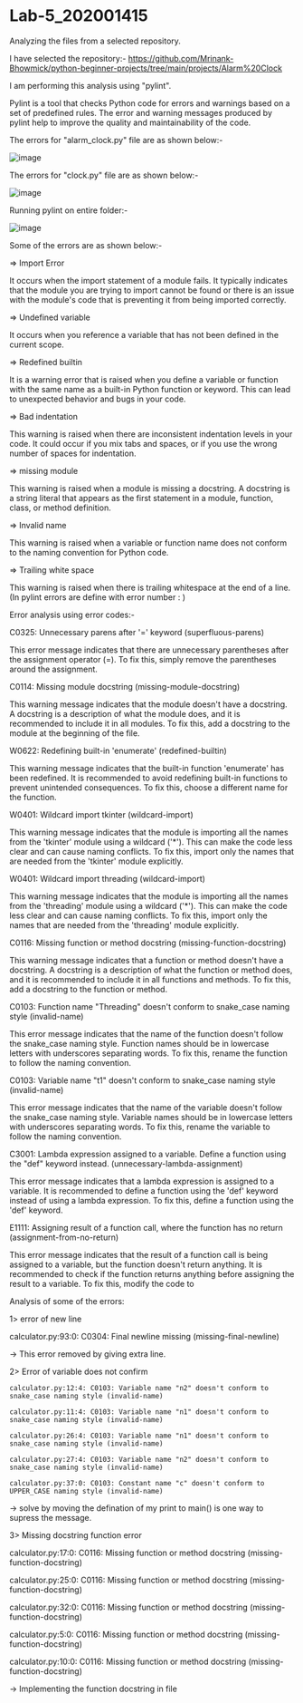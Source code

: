 # Lab-5_202001415
Analyzing the files from a selected repository.

I have selected the repository:- https://github.com/Mrinank-Bhowmick/python-beginner-projects/tree/main/projects/Alarm%20Clock

I am performing this analysis using "pylint".

Pylint is a tool that checks Python code for errors and warnings based on a set of predefined rules. The error and warning messages produced by pylint help to improve the quality and maintainability of the code.

The errors for "alarm_clock.py" file are as shown below:-

![image](https://user-images.githubusercontent.com/123732408/227476682-30272a66-f141-448d-9bfc-106d32287b88.png)

The errors for "clock.py" file are as shown below:-

![image](https://user-images.githubusercontent.com/123732408/227477390-5a96223d-7687-4891-8fba-1ba38485e0f9.png)

Running pylint on entire folder:-

![image](https://user-images.githubusercontent.com/123732408/227480883-d9ba3469-2ad0-4500-b07b-d43c6c2e2497.png)


Some of the errors are as shown below:-

=> Import Error

It occurs when the import statement of a module fails. It typically indicates that
the module you are trying to import cannot be found or there is an issue with the
module's code that is preventing it from being imported correctly.

=> Undefined variable

It occurs when you reference a variable that has not been defined in the current scope.

=> Redefined builtin

It is a warning error that is raised when you define a variable or function with the same name as a built-in Python function or keyword. This can lead to unexpected
behavior and bugs in your code.

=> Bad indentation

This warning is raised when there are inconsistent indentation levels in your
code. It could occur if you mix tabs and spaces, or if you use the wrong number
of spaces for indentation.

=> missing module

This warning is raised when a module is missing a docstring. A docstring is a
string literal that appears as the first statement in a module, function, class, or
method definition.

=> Invalid name

This warning is raised when a variable or function name does not conform to the
naming convention for Python code.

=> Trailing white space

This warning is raised when there is trailing whitespace at the end of a line.
(In pylint errors are define with error number : )

Error analysis using error codes:-

C0325: Unnecessary parens after '=' keyword (superfluous-parens)

This error message indicates that there are unnecessary parentheses after the assignment operator (=). To fix this, simply remove the parentheses around the assignment.

C0114: Missing module docstring (missing-module-docstring)

This warning message indicates that the module doesn't have a docstring. A docstring is a description of what the module does, and it is recommended to include it in all modules. To fix this, add a docstring to the module at the beginning of the file.

W0622: Redefining built-in 'enumerate' (redefined-builtin)

This warning message indicates that the built-in function 'enumerate' has been redefined. It is recommended to avoid redefining built-in functions to prevent unintended consequences. To fix this, choose a different name for the function.

W0401: Wildcard import tkinter (wildcard-import)

This warning message indicates that the module is importing all the names from the 'tkinter' module using a wildcard ('*'). This can make the code less clear and can cause naming conflicts. To fix this, import only the names that are needed from the 'tkinter' module explicitly.

W0401: Wildcard import threading (wildcard-import)

This warning message indicates that the module is importing all the names from the 'threading' module using a wildcard ('*'). This can make the code less clear and can cause naming conflicts. To fix this, import only the names that are needed from the 'threading' module explicitly.

C0116: Missing function or method docstring (missing-function-docstring)

This warning message indicates that a function or method doesn't have a docstring. A docstring is a description of what the function or method does, and it is recommended to include it in all functions and methods. To fix this, add a docstring to the function or method.

C0103: Function name "Threading" doesn't conform to snake_case naming style (invalid-name)

This error message indicates that the name of the function doesn't follow the snake_case naming style. Function names should be in lowercase letters with underscores separating words. To fix this, rename the function to follow the naming convention.

C0103: Variable name "t1" doesn't conform to snake_case naming style (invalid-name)

This error message indicates that the name of the variable doesn't follow the snake_case naming style. Variable names should be in lowercase letters with underscores separating words. To fix this, rename the variable to follow the naming convention.

C3001: Lambda expression assigned to a variable. Define a function using the "def" keyword instead. (unnecessary-lambda-assignment)

This error message indicates that a lambda expression is assigned to a variable. It is recommended to define a function using the 'def' keyword instead of using a lambda expression. To fix this, define a function using the 'def' keyword.

E1111: Assigning result of a function call, where the function has no return (assignment-from-no-return)

This error message indicates that the result of a function call is being assigned to a variable, but the function doesn't return anything. It is recommended to check if the function returns anything before assigning the result to a variable. To fix this, modify the code to 

Analysis of some of the errors:

1> error of new line

   calculator.py:93:0: C0304: Final newline missing (missing-final-newline)
   
-> This error removed by giving extra line.

2> Error of variable does not confirm

    calculator.py:12:4: C0103: Variable name "n2" doesn't conform to snake_case naming style (invalid-name)
    
    calculator.py:11:4: C0103: Variable name "n1" doesn't conform to snake_case naming style (invalid-name)
    
    calculator.py:26:4: C0103: Variable name "n1" doesn't conform to snake_case naming style (invalid-name)
    
    calculator.py:27:4: C0103: Variable name "n2" doesn't conform to snake_case naming style (invalid-name)
    
    calculator.py:37:0: C0103: Constant name "c" doesn't conform to UPPER_CASE naming style (invalid-name)
    
-> solve by moving the defination of my print to main() is one way to supress the message.


3> Missing docstring function error

   calculator.py:17:0: C0116: Missing function or method docstring (missing-function-docstring)
   
   calculator.py:25:0: C0116: Missing function or method docstring (missing-function-docstring)
   
   calculator.py:32:0: C0116: Missing function or method docstring (missing-function-docstring)
   
   calculator.py:5:0: C0116: Missing function or method docstring (missing-function-docstring)
   
   calculator.py:10:0: C0116: Missing function or method docstring (missing-function-docstring)
   
-> Implementing the function docstring in file

